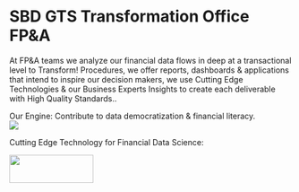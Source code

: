 
# SBD GTS Transformation Office  FP&A


At FP&A teams we analyze our financial data flows in deep at a transactional level to Transform! Procedures, we offer reports, 
dashboards & applications that intend to inspire our decision makers,
we use Cutting Edge Technologies & our Business Experts Insights to create each deliverable with High Quality Standards..


Our Engine: Contribute to data democratization & financial literacy.  
<img src="https://mk0nixsensorcommcpqi.kinstacdn.com/wp-content/uploads/2018/04/Stanley-Black-Decker-logo.png">


Cutting Edge Technology for Financial Data Science: 



<img src="https://rstudio.com/wp-content/uploads/2018/10/RStudio-Logo-White.png" width="150" height="50">

